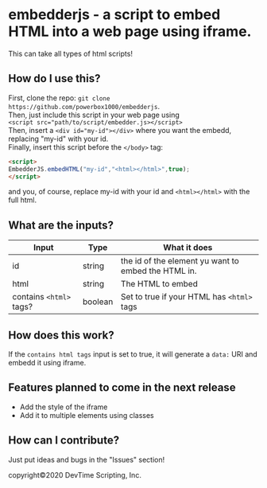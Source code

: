 # embedderjs - a script to embed HTML into a web page using iframe.

This can take all types of html scripts!

## How do I use this?
First, clone the repo: `git clone https://github.com/powerbox1000/embedderjs`.<br>
Then, just include this script in your web page using <br>
`<script src="path/to/script/embedder.js></script>`<br>
Then, insert a `<div id="my-id"></div>` where you want the embedd, replacing "my-id" with your id.<br>
Finally, insert this script before the `</body>` tag:<br>
```HTML 
<script>
EmbedderJS.embedHTML("my-id","<html></html>",true);
</script>
``` 

and you, of course, replace my-id with your id and `<html></html>` with the full html.

## What are the inputs?

Input | Type | What it does
------|------|------
id | string |the id of the element yu want to embed the HTML in.
html | string | The HTML to embed
contains `<html>` tags? | boolean | Set to true if your HTML has `<html>` tags

## How does this work?

If the `contains html tags` input is set to true, it will generate a `data:` URI and embedd it using iframe.

## Features planned to come in the next release

* Add the style of the iframe
* Add it to multiple elements using classes

## How can I contribute?

Just put ideas and bugs in the "Issues" section!

copyright&copy;2020 DevTime Scripting, Inc.
